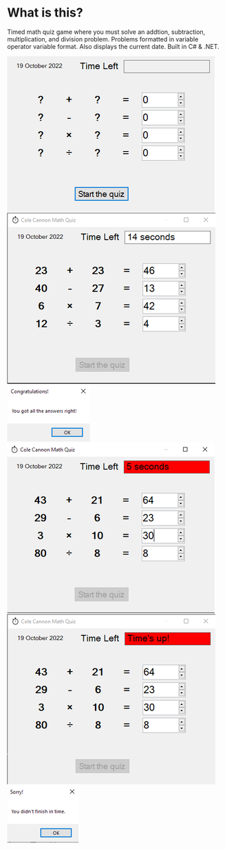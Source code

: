<h1>What is this?</h1>
Timed math quiz game where you must solve an addtion, subtraction, multiplication, and division problem. Problems formatted in variable operator variable format. Also displays the current date. Built in C# & .NET.

![Screenshot](math-quiz-demo-1.png)
![Screenshot](math-quiz-demo-2.png)
![Screenshot](math-quiz-demo-3.png)
![Screenshot](math-quiz-demo-4.png)
![Screenshot](math-quiz-demo-5.png)
![Screenshot](math-quiz-demo-6.png)
